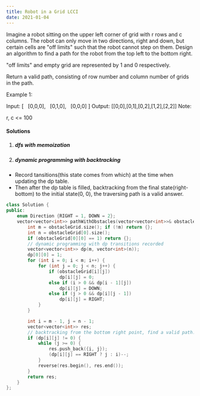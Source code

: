 ```yaml
---
title: Robot in a Grid LCCI
date: 2021-01-04
---
```

Imagine a robot sitting on the upper left corner of grid with r rows and c columns. The robot can only move in two directions, right and down, but certain cells are "off limits" such that the robot cannot step on them. Design an algorithm to find a path for the robot from the top left to the bottom right.



"off limits" and empty grid are represented by 1 and 0 respectively.

Return a valid path, consisting of row number and column number of grids in the path.

Example 1:

Input:
[
  [0,0,0],
  [0,1,0],
  [0,0,0]
]
Output: [[0,0],[0,1],[0,2],[1,2],[2,2]]
Note:

r, c <= 100


####  Solutions

1. ##### dfs with memoization



2. ##### dynamic programming with backtracking

- Record tansitions(this state comes from which) at the time when updating the dp table.
- Then after the dp table is filled, backtracking from the final state(right-bottom) to the initial state(0, 0), the traversing path is a valid answer.

```cpp
class Solution {
public:
    enum Direction {RIGHT = 1, DOWN = 2};
    vector<vector<int>> pathWithObstacles(vector<vector<int>>& obstacleGrid) {
        int m = obstacleGrid.size(); if (!m) return {};
        int n = obstacleGrid[0].size();
        if (obstacleGrid[0][0] == 1) return {};
        // dynamic programming with dp transitions recorded
        vector<vector<int>> dp(m, vector<int>(n));
        dp[0][0] = 1;
        for (int i = 0; i < m; i++) {
            for (int j = 0; j < n; j++) {
                if (obstacleGrid[i][j])
                    dp[i][j] = 0;
                else if (i > 0 && dp[i - 1][j])
                    dp[i][j] = DOWN;
                else if (j > 0 && dp[i][j - 1])
                    dp[i][j] = RIGHT;
            }
        }

        int i = m - 1, j = n - 1;
        vector<vector<int>> res;
        // backtracking from the bottom right point, find a valid path.
        if (dp[i][j] != 0) {
            while (j >= 0) {
                res.push_back({i, j});
                (dp[i][j] == RIGHT ? j : i)--;
            }
            reverse(res.begin(), res.end());
        }
        return res;
    }
};
```
